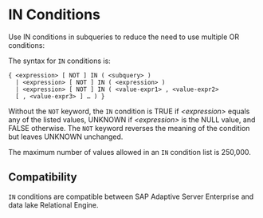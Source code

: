 <!-- loioa4fdf19184f21015b41eb698aaa28a51 -->

# IN Conditions

Use IN conditions in subqueries to reduce the need to use multiple OR conditions:



The syntax for `IN` conditions is:

```
{ <expression> [ NOT ] IN ( <subquery> )
  | <expression> [ NOT ] IN ( <expression> )
  | <expression> [ NOT ] IN ( <value-expr1> , <value-expr2>
  [ , <value-expr3> ] … ) }
```

Without the `NOT` keyword, the `IN` condition is TRUE if *<expression\>* equals any of the listed values, UNKNOWN if *<expression\>* is the NULL value, and FALSE otherwise. The `NOT` keyword reverses the meaning of the condition but leaves UNKNOWN unchanged.

The maximum number of values allowed in an `IN` condition list is 250,000.



<a name="loioa4fdf19184f21015b41eb698aaa28a51__iq_refbb_99"/>

## Compatibility

`IN` conditions are compatible between SAP Adaptive Server Enterprise and data lake Relational Engine.

